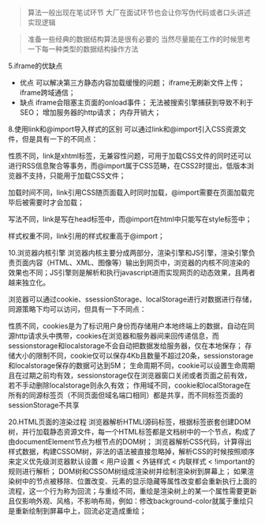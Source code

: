> 算法一般出现在笔试环节
> 大厂在面试环节也会让你写伪代码或者口头讲述实现逻辑

> 准备一些经典的数据结构算法是很有必要的
> 当然尽量能在工作的时候思考一下每一种类型的数据结构操作方法


5.iframe的优缺点
- 优点
可以解决第三方静态内容加载缓慢的问题；
iframe无刷新文件上传；
iframe跨域通信；
- 缺点
iframe会阻塞主页面的onload事件；
无法被搜索引擎捕获到导致不利于SEO；
增加服务器的http请求；
内存开销大；

8.使用link和@import导入样式的区别
可以通过link和@import引入CSS资源文件，但是具有一下的不同点：

性质不同，link是xhtml标签，无兼容性问题，可用于加载CSS文件的同时还可以进行RSS信息聚合等事务，而@import属于CSS范畴，在CSS2时提出，低版本浏览器不支持，只能用于加载CSS文件；

加载时间不同，link引用CSS随页面载入时同时加载，@import需要在页面加载完毕后被需要时才会加载；

写法不同，link是写在head标签中，而@import在html中只能写在style标签中；

样式权重不同，link引用的样式权重高于@import；

10.浏览器内核引擎
浏览器内核主要分成两部分，渲染引擎和JS引擎，渲染引擎负责页面内容（HTML、XML、图像等）输出到网页中，浏览器的内核不同渲染的效果也不同；JS引擎则是解析和执行javascript进而实现网页的动态效果，且两者越来独立化。

浏览器可以通过cookie、ssessionStorage、localStorage进行对数据进行存储，同源策略下均可以访问，但具有一下不同点：

性质不同，cookies是为了标识用户身份而存储用户本地终端上的数据，自动在同源http请求头中携带，cookies在浏览器和服务器间来回传递信息，而sessionstorage和localstorage不会自动把数据发给服务器，仅在本地保存；
存储大小的限制不同，cookie仅可以保存4Kb且数量不超过20条，sessionstorage和localstorage保存的数据可达到5M；
生命周期不同，cookie可以设置生命周期且在过期之前均有效，sessionstorage仅在浏览器窗口关闭或者页面之前有效，若不手动删除localstorage则永久有效；
作用域不同，cookie和localStorage在所有的同源标签页（不同页面但域名端口相同）都是共享，而不同标签页面的sessionStorage不共享


20.HTML页面的渲染过程
浏览器解析HTMLl源码标签，根据标签嵌套创建DOM树，并行加载静态资源文件，每一个HTML标签都是文档树中的一个节点，构成了由documentElement节点为根节点的DOM树；
浏览器解析CSS代码，计算得出样式数据，构建CSSOM树，非法的语法被直接忽略掉，解析CSS的时候按照顺序来定义优先级浏览器默认设置 < 用户设置 < 外链样式 < 内联样式 < !important的规则进行解析；
DOM树和CSSOM树组成渲染树并绘制渲染树到屏幕上；
如果渲染树中的节点被移除、位置改变、元素的显示隐藏等属性改变都会重新执行上面的流程，这一个行为称为回流；与重绘不同，重绘是渲染树上的某一个属性需要更新且仅影响外观、风格，不影响布局，例如：修改background-color就属于重绘只是重新绘制到屏幕中上，回流必定造成重绘；
